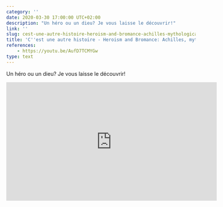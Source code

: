 ```yaml
---
category: ''
date: 2020-03-30 17:00:00 UTC+02:00
description: "Un héro ou un dieu? Je vous laisse le découvrir!"
link: ''
slug: cest-une-autre-histoire-heroism-and-bromance-achilles-mythological-makeover
title: 'C''est une autre histoire - Heroism and Bromance: Achilles, mythological makeover'
references:
    - https://youtu.be/AufD7TCMYGw
type: text
---
```


Un héro ou un dieu? Je vous laisse le découvrir!

<iframe width="560" height="315" src="https://www.youtube-nocookie.com/embed/AufD7TCMYGw" frameborder="0" allow="accelerometer; autoplay; encrypted-media; gyroscope; picture-in-picture" allowfullscreen></iframe>

